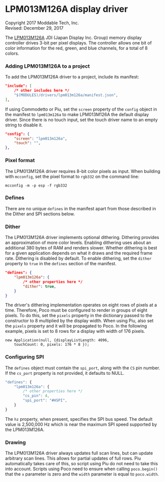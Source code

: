 # LPM013M126A display driver
Copyright 2017 Moddable Tech, Inc.<BR>
Revised: December 29, 2017

The [LPM013M126A](http://www.j-display.com/product/pdf/Datasheet/4LPM013M126A_specification_Ver02.pdf) JDI (Japan Display Inc. Group) memory display controller drives 3-bit per pixel displays. The controller allows one bit of color information for the red, green, and blue channels, for a total of 8 colors.

### Adding LPM013M126A to a project
To add the LPM013M126A driver to a project, include its manifest:

```json
"include": [
	/* other includes here */
	"$(MODULES)/drivers/lpm013m126a/manifest.json",
],
```

If using Commodetto or Piu, set the `screen` property of the `config` object in the manifest to `lpm013m126a` to make LPM013M126A the default display driver. Since there is no touch input, set the touch driver name to an empty string to disable it.

```json
"config": {
	"screen": "lpm013m126a",
	"touch": "",
},
```

### Pixel format
The LPM013M126A driver requires 8-bit color pixels as input. When building with `mcconfig`, set the pixel format to `rgb332` on the command line:

	mcconfig -m -p esp -f rgb332

### Defines
There are no unique `defines` in the manifest apart from those described in the Dither and SPI sections below.

### Dither
The LPM013M126A driver implements optional dithering. Dithering provides an approximation of more color levels. Enabling dithering uses about an additional 380 bytes of RAM and renders slower. Whether dithering is best for a given application depends on what it draws and the required frame rate. Dithering is disabled by default. To enable dithering, set the `dither` property to `true` in the `defines` section of the manifest.

```json
"defines": {
	"lpm013m126a": {
		/* other properties here */
		"dither": true,
	}
}
```

The driver's dithering implementation operates on eight rows of pixels at a time. Therefore, Poco must be configured to render in groups of eight pixels. To do this, set the `pixels` property in the dictionary passed to the constructor to 8 multiplied by the display width. When using Piu, also set the `pixels` property and it will be propagated to Poco. In the following example, pixels is set to 8 rows for a display with width of 176 pixels.

	new Application(null, {displayListLength: 4096,
		touchCount: 0, pixels: 176 * 8 });

### Configuring SPI
The `defines` object must contain the `spi_port`, along with the `CS` pin number. If the `cs_port` property is not provided, it defaults to NULL.

```js
"defines": {
	"lpm013m126a": {
		/* other properties here */
		"cs_pin": 4,
		"spi_port": "#HSPI",
	}
}
```

The `hz` property, when present, specifies the SPI bus speed. The default value is 2,500,000 Hz which is near the maximum SPI speed supported by the LPM013M126A.

### Drawing
The LPM013M126A driver always updates full scan lines, but can update arbitrary scan lines. This allows for partial updates of full rows. Piu automatically takes care of this, so script using Piu do not need to take this into account. Scripts using Poco need to ensure  when calling `poco.begin()` that the `x` parameter is zero and the `width` parameter is equal to `poco.width`.
